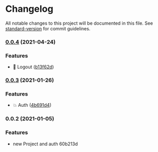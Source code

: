 # Changelog

All notable changes to this project will be documented in this file. See [standard-version](https://github.com/conventional-changelog/standard-version) for commit guidelines.

### [0.0.4](https://github.com/imran-ib/readthis-client/compare/v0.0.3...v0.0.4) (2021-04-24)


### Features

* :rocket: Logout ([b13f62d](https://github.com/imran-ib/readthis-client/commit/b13f62dad758a61653b9e77c76069b572b7d5b65))

### [0.0.3](https://github.com/imran-ib/readthis-client/compare/v0.0.2...v0.0.3) (2021-01-26)


### Features

* :boom: Auth ([4b691d4](https://github.com/imran-ib/readthis-client/commit/4b691d4b4f61ecbdcbe0b5e74f1699b51ca52636))

### 0.0.2 (2021-01-05)


### Features

* new Project and auth 60b213d
